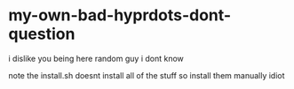 # my-own-bad-hyprdots-dont-question
i dislike you being here random guy i dont know

note the install.sh doesnt install all of the stuff so install them manually idiot
